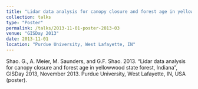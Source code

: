 ```yaml
---
title: "Lidar data analysis for canopy closure and forest age in yellowwood state forest, Indiana"
collection: talks
type: "Poster"
permalink: /talks/2013-11-01-poster-2013-03
venue: "GISDay 2013"
date: 2013-11-01
location: "Purdue University, West Lafayette, IN"
---
```


Shao. G., A. Meier, M. Saunders, and G.F. Shao. 2013. “Lidar data analysis for canopy closure and forest age in yellowwood state forest, Indiana”, GISDay 2013, November 2013. Purdue University, West Lafayette, IN, USA (poster).
